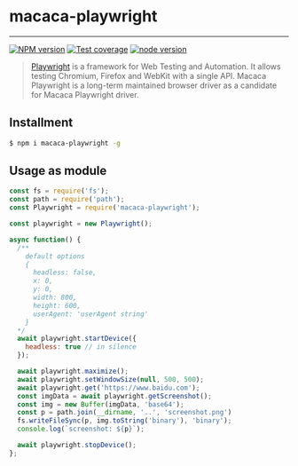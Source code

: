 # macaca-playwright

---

[![NPM version][npm-image]][npm-url]
[![Test coverage][coveralls-image]][coveralls-url]
[![node version][node-image]][node-url]

[npm-image]: https://img.shields.io/npm/v/macaca-playwright.svg
[npm-url]: https://npmjs.org/package/macaca-playwright
[coveralls-image]: https://img.shields.io/coveralls/macacajs/macaca-playwright.svg
[coveralls-url]: https://coveralls.io/r/macacajs/macaca-playwright?branch=master
[node-image]: https://img.shields.io/badge/node.js-%3E=_16-green.svg
[node-url]: http://nodejs.org/download/

> [Playwright](//github.com/microsoft/playwright) is a framework for Web Testing and Automation. It allows testing Chromium, Firefox and WebKit with a single API. Macaca Playwright is a long-term maintained browser driver as a candidate for Macaca Playwright driver.

## Installment

```bash
$ npm i macaca-playwright -g
```

## Usage as module

```javascript
const fs = require('fs');
const path = require('path');
const Playwright = require('macaca-playwright');

const playwright = new Playwright();

async function() {
  /**
    default options
    {
      headless: false,
      x: 0,
      y: 0,
      width: 800,
      height: 600,
      userAgent: 'userAgent string'
    }
  */
  await playwright.startDevice({
    headless: true // in silence
  });

  await playwright.maximize();
  await playwright.setWindowSize(null, 500, 500);
  await playwright.get('https://www.baidu.com');
  const imgData = await playwright.getScreenshot();
  const img = new Buffer(imgData, 'base64');
  const p = path.join(__dirname, '..', 'screenshot.png')
  fs.writeFileSync(p, img.toString('binary'), 'binary');
  console.log(`screenshot: ${p}`);

  await playwright.stopDevice();
};
```
